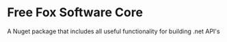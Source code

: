 # Free Fox Software Core

A Nuget package that includes all useful functionality for building .net API's